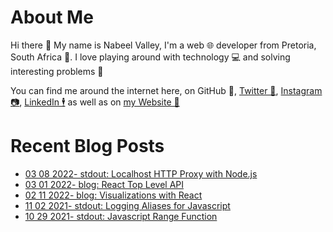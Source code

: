 # About Me

Hi there 👋 My name is Nabeel Valley, I'm a web 🌐 developer from Pretoria, South Africa 📍. I love playing around with technology 💻 and solving interesting problems 🔎

You can find me around the internet here, on GitHub 🐙, [Twitter 🐤](https://twitter.com/not_nabeel/), [Instagram 📷](https://www.instagram.com/nabeelvalley/), [LinkedIn 🕴](https://za.linkedin.com/in/nabeelvalley) as well as on [my Website 🎨](https://nabeelvalley.co.za/)

# Recent Blog Posts
<!-- BLOG-POST-LIST:START -->
- [03 08 2022- stdout: Localhost HTTP Proxy with Node.js](https://nabeelvalley.co.za/stdout/2022/http-proxy-node-js/)
- [03 01 2022- blog: React Top Level API](https://nabeelvalley.co.za/blog/2022/01-03/react-top-level-api/)
- [02 11 2022- blog: Visualizations with React](https://nabeelvalley.co.za/blog/2022/11-02/d3-with-react/)
- [11 02 2021- stdout: Logging Aliases for Javascript](https://nabeelvalley.co.za/stdout/2021/02-11/javascript-quick-logger/)
- [10 29 2021- stdout: Javascript Range Function](https://nabeelvalley.co.za/stdout/2021/29-10/javascript-range/)<!-- BLOG-POST-LIST:END -->

